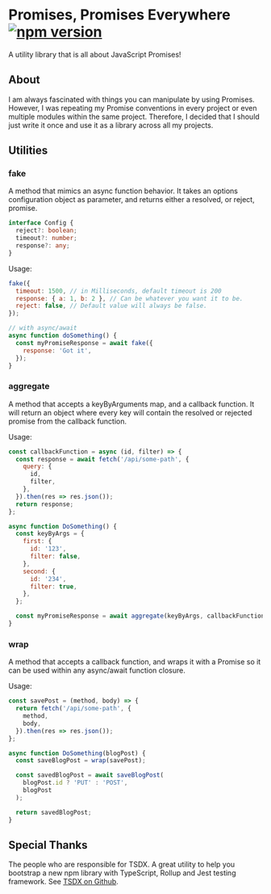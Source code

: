 # Promises, Promises Everywhere [![npm version](https://img.shields.io/badge/npm-v0.2.0-blue.svg)](https://www.npmjs.com/package/promises-everywhere)

A utility library that is all about JavaScript Promises!

## About

I am always fascinated with things you can manipulate by using Promises. However, I was repeating my Promise conventions in every project or even multiple modules within the same project. Therefore, I decided that I should just write it once and use it as a library across all my projects.

## Utilities

### fake

A method that mimics an async function behavior. It takes an options configuration object as parameter, and returns either a resolved, or reject, promise.

```typescript
interface Config {
  reject?: boolean;
  timeout?: number;
  response?: any;
}
```

Usage:

```javascript
fake({
  timeout: 1500, // in Milliseconds, default timeout is 200
  response: { a: 1, b: 2 }, // Can be whatever you want it to be.
  reject: false, // Default value will always be false.
});

// with async/await
async function doSomething() {
  const myPromiseResponse = await fake({
    response: 'Got it',
  });
}
```

### aggregate

A method that accepts a keyByArguments map, and a callback function. It will return an object where every key will contain the resolved or rejected promise from the callback function.

Usage:

```js
const callbackFunction = async (id, filter) => {
  const response = await fetch('/api/some-path', {
    query: {
      id,
      filter,
    },
  }).then(res => res.json());
  return response;
};

async function DoSomething() {
  const keyByArgs = {
    first: {
      id: '123',
      filter: false,
    },
    second: {
      id: '234',
      filter: true,
    },
  };

  const myPromiseResponse = await aggregate(keyByArgs, callbackFunction);
}
```

### wrap

A method that accepts a callback function, and wraps it with a Promise so it can be used within any async/await function closure.

Usage:

```js
const savePost = (method, body) => {
  return fetch('/api/some-path', {
    method,
    body,
  }).then(res => res.json());
};

async function DoSomething(blogPost) {
  const saveBlogPost = wrap(savePost);

  const savedBlogPost = await saveBlogPost(
    blogPost.id ? 'PUT' : 'POST',
    blogPost
  );

  return savedBlogPost;
}
```

## Special Thanks

The people who are responsible for TSDX. A great utility to help you bootstrap a new npm library with TypeScript, Rollup and Jest testing framework. See [TSDX on Github](https://github.com/formium/tsdx/).
